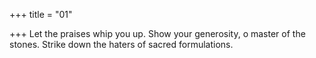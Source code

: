 +++
title = "01"

+++
Let the praises whip you up. Show your generosity, o master of the stones. Strike down the haters of sacred formulations.  